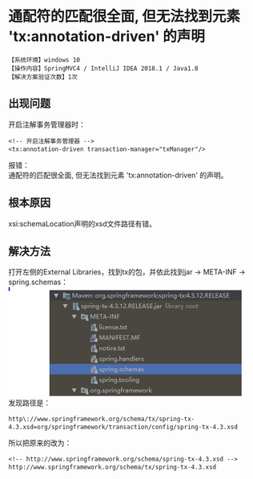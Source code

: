 # 通配符的匹配很全面, 但无法找到元素 'tx:annotation-driven' 的声明
`【系统环境】windows 10`  
`【操作内容】SpringMVC4 / IntelliJ IDEA 2018.1 / Java1.8`  
`【解决方案验证次数】1次`  
## <i class="fa fa-question-circle"></i> 出现问题
开启注解事务管理器时：
```
<!-- 开启注解事务管理器 -->
<tx:annotation-driven transaction-manager="txManager"/>
```
报错：   
通配符的匹配很全面, 但无法找到元素 'tx:annotation-driven' 的声明。
## <i class="fa fa-bullseye"></i> 根本原因
xsi:schemaLocation声明的xsd文件路径有错。
## <i class="fa fa-check-circle"></i> 解决方法
打开左侧的External Libraries，找到tx的包，并依此找到jar  →  META-INF →  spring.schemas：
![](assets/001/20181214-94ef7f8c.png)  
发现路径是：
```
http\://www.springframework.org/schema/tx/spring-tx-4.3.xsd=org/springframework/transaction/config/spring-tx-4.3.xsd
```
所以把原来的改为：
```
<!-- http://www.springframework.org/schema/spring-tx-4.3.xsd -->
http://www.springframework.org/schema/tx/spring-tx-4.3.xsd
```
